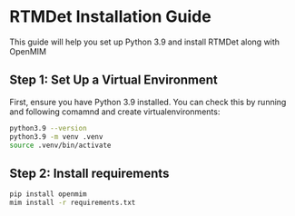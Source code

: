 # RTMDet Installation Guide

This guide will help you set up Python 3.9 and install RTMDet along with OpenMIM

## Step 1: Set Up a Virtual Environment

First, ensure you have Python 3.9 installed. You can check this by running and following comamnd and create virtualenvironments:

```sh
python3.9 --version
python3.9 -m venv .venv
source .venv/bin/activate
```

## Step 2: Install requirements

```sh
pip install openmim
mim install -r requirements.txt
```
